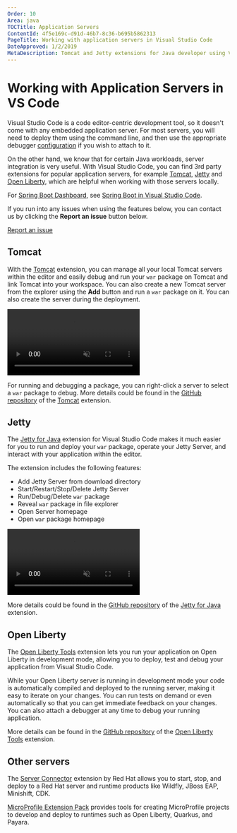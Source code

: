 ```yaml
---
Order: 10
Area: java
TOCTitle: Application Servers
ContentId: 4f5e169c-d91d-46b7-8c36-b695b5862313
PageTitle: Working with application servers in Visual Studio Code
DateApproved: 1/2/2019
MetaDescription: Tomcat and Jetty extensions for Java developer using Visual Studio Code.
---
```


# Working with Application Servers in VS Code

Visual Studio Code is a code editor-centric development tool, so it doesn't come with any embedded application server. For most servers, you will need to deploy them using the command line, and then use the appropriate debugger [configuration](https://code.visualstudio.com/docs/java/java-debugging#_configuration) if you wish to attach to it.

On the other hand, we know that for certain Java workloads, server integration is very useful. With Visual Studio Code, you can find 3rd party extensions for popular application servers, for example [Tomcat](https://tomcat.apache.org/), [Jetty](https://www.eclipse.org/jetty/) and [Open Liberty](https://openliberty.io/), which are helpful when working with those servers locally.

For [Spring Boot Dashboard](https://marketplace.visualstudio.com/items?itemName=vscjava.vscode-spring-boot-dashboard), see [Spring Boot in Visual Studio Code](/docs/java/java-spring-boot.md).

If you run into any issues when using the features below, you can contact us by clicking the **Report an issue** button below.

<a class="tutorial-feedback-btn" onclick="reportIssue('java-tutorial', 'tomcat-jetty')" href="javascript:void(0)">Report an issue</a>

## Tomcat

With the [Tomcat](https://marketplace.visualstudio.com/items?itemName=adashen.vscode-tomcat) extension, you can manage all your local Tomcat servers within the editor and easily debug and run your `war` package on Tomcat and link Tomcat into your workspace. You can also create a new Tomcat server from the explorer using the **Add** button and run a `war` package on it. You can also create the server during the deployment.

<video autoplay loop muted playsinline controls>
  <source src="/docs/java/java-tomcat-jetty/tomcat.mp4" type="video/mp4">
</video>

For running and debugging a package, you can right-click a server to select a `war` package to debug. More details could be found in the [GitHub repository](https://github.com/adashen/vscode-tomcat) of the [Tomcat](https://marketplace.visualstudio.com/items?itemName=adashen.vscode-tomcat) extension.

## Jetty

The [Jetty for Java](https://marketplace.visualstudio.com/items?itemName=SummerSun.vscode-jetty) extension for Visual Studio Code makes it much easier for you to run and deploy your `war` package, operate your Jetty Server, and interact with your application within the editor.

The extension includes the following features:

* Add Jetty Server from download directory
* Start/Restart/Stop/Delete Jetty Server
* Run/Debug/Delete `war` package
* Reveal `war` package in file explorer
* Open Server homepage
* Open `war` package homepage

<video autoplay loop muted playsinline controls>
  <source src="/docs/java/java-tomcat-jetty/jetty.mp4" type="video/mp4">
</video>

More details could be found in the [GitHub repository](https://github.com/summersun/vscode-jetty) of the [Jetty for Java](https://marketplace.visualstudio.com/items?itemName=SummerSun.vscode-jetty) extension.

## Open Liberty

The [Open Liberty Tools](https://marketplace.visualstudio.com/items?itemName=Open-Liberty.liberty-dev-vscode-ext) extension lets you run your application on Open Liberty in development mode, allowing you to deploy, test and debug your application from Visual Studio Code.

While your Open Liberty server is running in development mode your code is automatically compiled and deployed to the running server, making it easy to iterate on your changes. You can run tests on demand or even automatically so that you can get immediate feedback on your changes. You can also attach a debugger at any time to debug your running application.

More details can be found in the [GitHub repository](https://github.com/OpenLiberty/liberty-dev-vscode-ext) of the [Open Liberty Tools](https://marketplace.visualstudio.com/items?itemName=Open-Liberty.liberty-dev-vscode-ext) extension.

## Other servers

The [Server Connector](https://marketplace.visualstudio.com/items?itemName=redhat.vscode-server-connector) extension by Red Hat allows you to start, stop, and deploy to a Red Hat server and runtime products like Wildfly, JBoss EAP, Minishift, CDK.

[MicroProfile Extension Pack](https://marketplace.visualstudio.com/items?itemName=MicroProfile-Community.vscode-microprofile-pack) provides tools for creating MicroProfile projects to develop and deploy to runtimes such as Open Liberty, Quarkus, and Payara.

